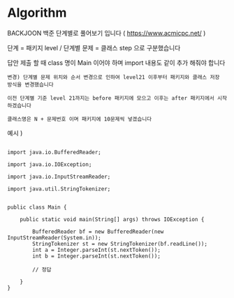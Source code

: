 # Algorithm

BACKJOON 백준 단계별로 풀어보기 입니다 ( https://www.acmicpc.net/ )

단계 = 패키지 level / 단계별 문제 = 클래스 step 으로 구분했습니다

답안 제출 할 때 class 명이 Main 이어야 하며 import 내용도 같이 추가 해줘야 합니다

```
변경) 단계별 문제 위치와 순서 변경으로 인하여 level21 이후부터 패키지와 클래스 저장 방식을 변경했습니다

이전 단계별 기준 level 21까지는 before 패키지에 모으고 이후는 after 패키지에서 시작하겠습니다

클래스명은 N + 문제번호 이며 패키지에 10문제씩 넣겠습니다
```

예시 )
````

import java.io.BufferedReader;

import java.io.IOException;

import java.io.InputStreamReader;

import java.util.StringTokenizer;


public class Main {

    public static void main(String[] args) throws IOException {

        BufferedReader bf = new BufferedReader(new InputStreamReader(System.in));
        StringTokenizer st = new StringTokenizer(bf.readLine());
        int a = Integer.parseInt(st.nextToken());
        int b = Integer.parseInt(st.nextToken());

        // 정답

    }
}

````